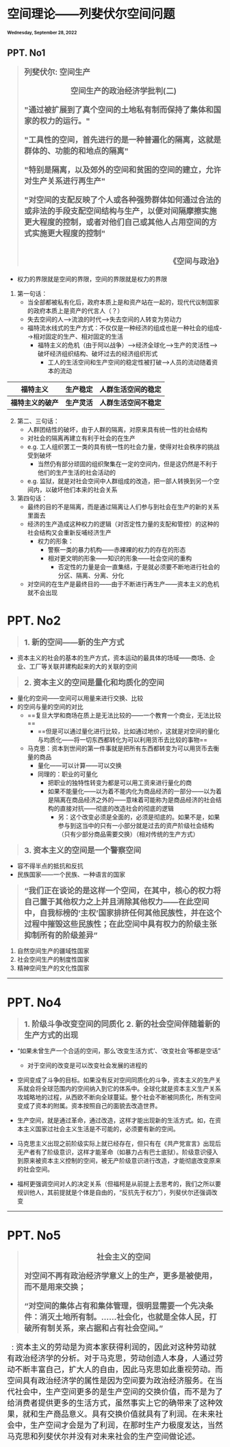 # 空间理论——列斐伏尔空间问题

<font size = 1>**Wednesday, September 28, 2022**</font>

## PPT. No1

> <font size = 4>**列斐伏尔: 空间生产**
> <center>
>
> **空间生产的政治经济学批判(二)**</center>
>
> **"通过被扩展到了真个空间的土地私有制而保持了集体和国家的权力的运行。"**
>
> **"工具性的空间，首先进行的是一种普遍化的隔离，这就是群体的、功能的和地点的隔离"**
>
> **"特别是隔离，以及郊外的空间和贫困的空间的建立，允许对生产关系进行再生产"**
>
> **"对空间的支配反映了个人或各种强势群体如何通过合法的或非法的手段支配空间结构与生产，以便对间隔摩擦实施更大程度的控制，或者对他们自己或其他人占用空间的方式实施更大程度的控制"**</font>
>
> <h1 style="text-align:right"><font size = 4>
>
> **《空间与政治》**</h1></font>

* 权力的界限就是空间的界限，空间的界限就是权力的界限
1. 第一句话：
    - 当全部都被私有化后，政府本质上是和资产站在一起的，现代代议制国家的政府本质上是资产的代言人（？）
    - 失去空间的人-->流浪的时代-->失去空间的人转变为劳动力
    - 福特流水线式的生产方式：不仅仅是一种经济的组成也是一种社会的组成-->相对固定的生产、相对固定的生活
        - 福特主义的危机（由于阿以战争）-->经济全球化-->生产的灵活性-->破坏经济组织结构、破坏过去的经济组织形式
            - 工人的生活空间和生产空间的稳定性被打破-->人员的流动随着资本的流动

|    **福特主义**    | **生产稳定** | **人群生活空间的稳定** |
| :----------------: | :----------: | :--------------------: |
| **福特主义的破产** | **生产灵活** | **人群生活空间不稳定** |

2. 第二、三句话：
    - 人群团结性的破坏，由于人群的隔离，对原来具有统一性的社会结构
    - 对社会的隔离再建立有利于社会的在生产
    - e.g. 工人组织罢工一类的具有统一性的社会力量，使得对社会秩序的挑战受到破坏
        - 当然仍有部分顽固的组织聚集在一定的空间内，但是这仍然是不利于他们的生产生活的社会活动的
    - e.g. 监狱，就是对社会空间中人群组成的改造，把一部人转换到另一个空间内，以破坏他们本来的社会关系
3. 第四句话：
    - 最终的目的不是隔离，而是通过隔离让人们参与到社会在生产的新的关系里面去
    - 经济的生产造成这种权力的逻辑（对否定性力量的支配和管控）的这种的社会结构又会重新反哺经济生产
        - 权力的形象：
            - 警察一类的暴力机构——赤裸裸的权力的存在的形态
            - 相对更文明的形象——知识的形象——社会空间的重构
                - 否定性的力量是会一直集结，于是就必须要不断地进行社会的分区、隔离、分离、分化
    - 对空间的在生产是最终目的——由于不断进行再生产——资本主义的危机就不会出现
# PPT. No2

> <font size = 4>**1. 新的空间——新的生产方式**</font>

* 资本主义的社会的基本的生产方式，资本运动的最具体的场域——商场、企业、工厂等关联并建构起来的大的关联的空间

> <font size = 4>**2. 资本主义的空间是量化和均质化的空间**</font>

* 量化的空间——空间可以用量来进行交换、比较
* 的空间与量的空间的对比
    - ==复旦大学和商场在质上是无法比较的——一个教育一个商业，无法比较==
        - ==但是可以通过量化进行比较，比如通过地价，这就是对空间的量化与均质化——将一切东西都转化为可以利用货币去比较的事物==
    - 马克思：资本到世间的第一件事就是把所有东西都转变为可以用货币去衡量的商品
        - 量化——可以计算——可以交换
        - 同理的：职业的可量化
            - 把职业的独特性转变为都是可以用工资来进行量化的商
            - 如果不能量化——以为着不能内化为商品经济的一部分——以为着是隔离在商品经济之外的——意味着可能称为是商品经济的社会结构的直接对抗——彻底的改造社会的彻底的逻辑
                - 另：这个改变必须是全面的，必须是彻底的。如果不是，如果参与到这当中的只有一小部分就是过去的资产阶级社会结构（只有少部分商品需要交换）（相对传统的生产方式）

> <font size = 4>**3. 资本主义的空间是一个警察空间**</font>

* 容不得半点的抵抗和反抗
* 民族国家——一个民族、一种语言的国家

> <font size = 4>**“我们正在谈论的是这样一个空间，在其中，核心的权力将自己置于其他权力之上并且消除其他权力——在此空间中，自我标榜的‘主权’国家排挤任何其他民族性，并在这个过程中摧毁这些民族性；在此空间中具有权力的阶级主张抑制所有的阶级差异”**</font>

1. 自然空间生产的疆域性国家
2. 社会空间生产的制度性国家
3. 精神空间生产的文化性国家

---

# PPT. No4

> <font size = 4>**1. 阶级斗争改变空间的同质化**
> **2. 新的社会空间伴随着新的生产方式的出现**</font>

* “如果未曾生产一个合适的空间，那么‘改变生活方式’、‘改变社会’等都是空话”
    - 对于空间的改变是可以改变社会发展的进程的

* 空间变成了斗争的目标。如果没有反对空间同质化的斗争，资本主义的生产关系就会将全球范围内的空间纳入到它的体系中。全球化就是资本主义生产关系攻城略地的过程，从西欧不断向全球蔓延。整个社会不断被同质化，所有空间变成了资本的附属。资本按照自己的面貌去改造世界。

* 生产空间，就是通过革命，通过改造，这样才能出现新的生活方式。如，在资本主义国家过社会主义生活是不可能的，必须要有新的空间。

* 马克思主义出现之前阶级实际上就已经存在，但只有在《共产党宣言》出现后无产者有了阶级意识，这样才能革命（如暴力占有巴士底狱）。阶级意识侵入到原来被资本主义控制的空间，被无产阶级意识进行改造，才能彻底改变原来的社会空间。

* 福柯更强调空间对人的决定关系（但福柯是从前提上去思考的，我们之所以要规训他人，其前提就是个体是自由的，“反抗先于权力”），列斐伏尔还强调改变

---

# PPT. No5

> <font size = 4><center>**社会主义的空间**</center>
>
> **对空间不再有政治经济学意义上的生产，更多是被使用，而不是用来交换；**
>
> **“对空间的集体占有和集体管理，很明显需要一个先决条件：消灭土地所有制。……社会化，也就是全体人民，打破所有制关系，来占据和占有社会空间。”**

&nbsp; 
: 资本主义的劳动是为资本家获得利润的，因此对这种劳动就有政治经济学的分析。对于马克思，劳动创造人本身，人通过劳动不断丰富自己，扩大人的自由，因此马克思如此重视劳动。而空间具有政治经济学的属性是因为空间要为政治经济服务。在当代社会中，生产空间更多的是生产空间的交换价值，而不是为了给消费者提供更多的生活方式，虽然事实上它的确带来了这种效果，就和生产商品意义。具有交换价值就具有了利润。在未来社会中，生产空间才会是为了利润，在那时生产力极度发达，当然马克思和列斐伏尔并没有对未来社会的生产空间做论述。
